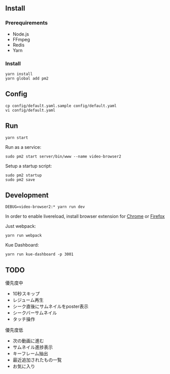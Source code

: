 ## Install

### Prerequirements

- Node.js
- FFmpeg
- Redis
- Yarn

### Install

    yarn install
    yarn global add pm2

## Config

    cp config/default.yaml.sample config/default.yaml
    vi config/default.yaml

## Run

    yarn start

Run as a service:

    sudo pm2 start server/bin/www --name video-browser2

Setup a startup script:

    sudo pm2 startup
    sudo pm2 save

## Development

    DEBUG=video-browser2:* yarn run dev

In order to enable livereload, install browser extension for [Chrome](https://chrome.google.com/webstore/detail/livereload/jnihajbhpnppcggbcgedagnkighmdlei) or [Firefox](https://addons.mozilla.org/en-US/firefox/addon/remotelivereload/)

Just webpack:

    yarn run webpack

Kue Dashboard:

    yarn run kue-dashboard -p 3001

## TODO

優先度中

- 10秒スキップ
- レジューム再生
- シーク直後にサムネイルをposter表示
- シークバーサムネイル
- タッチ操作

優先度低

- 次の動画に進む
- サムネイル進捗表示
- キーフレーム抽出
- 最近追加されたもの一覧
- お気に入り
